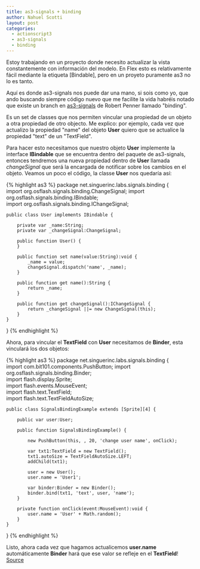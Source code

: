 ```yaml
---
title: as3-signals + binding
author: Nahuel Scotti
layout: post
categories:
  - actionscript3
  - as3-signals
  - binding
---
```


Estoy trabajando en un proyecto donde necesito actualizar la vista constantemente con informaci&oacute;n del modelo. En Flex esto es relativamente f&aacute;cil mediante la etiqueta [Bindable], pero en un proyeto puramente as3 no lo es tanto.

Aqu&iacute; es donde as3-signals nos puede dar una mano, si sois como yo, que ando buscando siempre c&oacute;digo nuevo que me facilite la vida habr&eacute;is notado que existe un branch en [as3-signals][2] de Robert Penner llamado "binding".

Es un set de classes que nos permiten vincular una propiedad de un objeto a otra propiedad de otro objecto. Me explico: por ejemplo, cada vez que actualizo la propiedad "name" del objeto **User** quiero que se actualice la propiedad "text" de un "TextField".

Para hacer esto necesitamos que nuestro objeto **User** implemente la interface **IBindable** que se encuentra dentro del paquete de as3-signals, entonces tendremos una nueva propiedad dentro de **User** llamada *changeSignal* que ser&aacute; la encargada de notificar sobre los cambios en el objeto. Veamos un poco el c&oacute;digo, la classe **User** nos quedar&iacute;a as&iacute;:

 [2]: https://github.com/robertpenner/as3-signals/tree/binding

{% highlight as3 %}
package net.singuerinc.labs.signals.binding {  
	import org.osflash.signals.binding.ChangeSignal;
	import org.osflash.signals.binding.IBindable;  
	import org.osflash.signals.binding.IChangeSignal;  
  
	public class User implements IBindable {  
  
		private var _name:String;  
		private var _changeSignal:ChangeSignal;  
  
		public function User() {  
		}  
  
		public function set name(value:String):void {  
			_name = value;  
			changeSignal.dispatch('name', _name);  
		}  
  
		public function get name():String {  
			return _name;  
		}  
  
		public function get changeSignal():IChangeSignal {  
			return _changeSignal ||= new ChangeSignal(this);  
		}  
	}  
}
{% endhighlight %}

Ahora, para vincular el **TextField** con **User** necesitamos de **Binder**, esta vincular&aacute; los dos objetos:

{% highlight as3 %}
package net.singuerinc.labs.signals.binding {  
  	import com.bit101.components.PushButton;
	import org.osflash.signals.binding.Binder;  
	import flash.display.Sprite;  
	import flash.events.MouseEvent;  
	import flash.text.TextField;  
	import flash.text.TextFieldAutoSize;  
  
	public class SignalsBindingExample extends [Sprite][4] {  
  
		public var user:User;  
  
		public function SignalsBindingExample() {  
  
			new PushButton(this, , 20, 'change user name', onClick);  
  
			var txt1:TextField = new TextField();  
			txt1.autoSize = TextFieldAutoSize.LEFT;  
			addChild(txt1);  
  
			user = new User();  
			user.name = 'User1';  
  
			var binder:Binder = new Binder();  
			binder.bind(txt1, 'text', user, 'name');  
		}  
  
		private function onClick(event:MouseEvent):void {  
			user.name = 'User' + Math.random();  
		}  
	}  
}
{% endhighlight %}

Listo, ahora cada vez que hagamos actualicemos **user.name** autom&aacute;ticamente **Binder** har&aacute; que ese valor se refleje en el **TextField**!  
[Source][2]